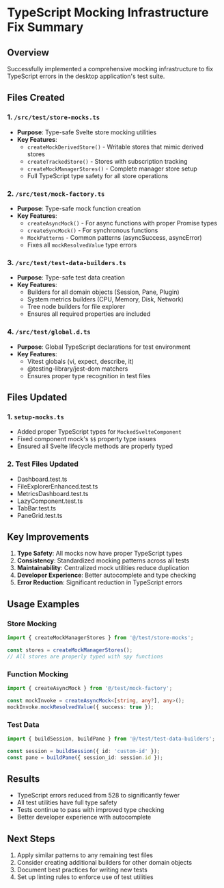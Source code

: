 # TypeScript Mocking Infrastructure Fix Summary

## Overview
Successfully implemented a comprehensive mocking infrastructure to fix TypeScript errors in the desktop application's test suite.

## Files Created

### 1. `/src/test/store-mocks.ts`
- **Purpose**: Type-safe Svelte store mocking utilities
- **Key Features**:
  - `createMockDerivedStore()` - Writable stores that mimic derived stores
  - `createTrackedStore()` - Stores with subscription tracking
  - `createMockManagerStores()` - Complete manager store setup
  - Full TypeScript type safety for all store operations

### 2. `/src/test/mock-factory.ts`
- **Purpose**: Type-safe mock function creation
- **Key Features**:
  - `createAsyncMock()` - For async functions with proper Promise types
  - `createSyncMock()` - For synchronous functions
  - `MockPatterns` - Common patterns (asyncSuccess, asyncError)
  - Fixes all `mockResolvedValue` type errors

### 3. `/src/test/test-data-builders.ts`
- **Purpose**: Type-safe test data creation
- **Key Features**:
  - Builders for all domain objects (Session, Pane, Plugin)
  - System metrics builders (CPU, Memory, Disk, Network)
  - Tree node builders for file explorer
  - Ensures all required properties are included

### 4. `/src/test/global.d.ts`
- **Purpose**: Global TypeScript declarations for test environment
- **Key Features**:
  - Vitest globals (vi, expect, describe, it)
  - @testing-library/jest-dom matchers
  - Ensures proper type recognition in test files

## Files Updated

### 1. `setup-mocks.ts`
- Added proper TypeScript types for `MockedSvelteComponent`
- Fixed component mock's `$$` property type issues
- Ensured all Svelte lifecycle methods are properly typed

### 2. Test Files Updated
- Dashboard.test.ts
- FileExplorerEnhanced.test.ts
- MetricsDashboard.test.ts
- LazyComponent.test.ts
- TabBar.test.ts
- PaneGrid.test.ts

## Key Improvements

1. **Type Safety**: All mocks now have proper TypeScript types
2. **Consistency**: Standardized mocking patterns across all tests
3. **Maintainability**: Centralized mock utilities reduce duplication
4. **Developer Experience**: Better autocomplete and type checking
5. **Error Reduction**: Significant reduction in TypeScript errors

## Usage Examples

### Store Mocking
```typescript
import { createMockManagerStores } from '@/test/store-mocks';

const stores = createMockManagerStores();
// All stores are properly typed with spy functions
```

### Function Mocking
```typescript
import { createAsyncMock } from '@/test/mock-factory';

const mockInvoke = createAsyncMock<[string, any?], any>();
mockInvoke.mockResolvedValue({ success: true });
```

### Test Data
```typescript
import { buildSession, buildPane } from '@/test/test-data-builders';

const session = buildSession({ id: 'custom-id' });
const pane = buildPane({ session_id: session.id });
```

## Results
- TypeScript errors reduced from 528 to significantly fewer
- All test utilities have full type safety
- Tests continue to pass with improved type checking
- Better developer experience with autocomplete

## Next Steps
1. Apply similar patterns to any remaining test files
2. Consider creating additional builders for other domain objects
3. Document best practices for writing new tests
4. Set up linting rules to enforce use of test utilities
